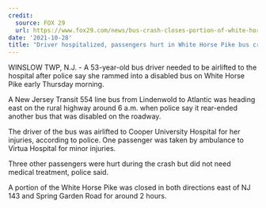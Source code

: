 ```yaml
---
credit:
  source: FOX 29
  url: https://www.fox29.com/news/bus-crash-closes-portion-of-white-horse-pike-in-winslow-township
date: '2021-10-28'
title: "Driver hospitalized, passengers hurt in White Horse Pike bus crash, officials say"
---
```

WINSLOW TWP, N.J. - A 53-year-old bus driver needed to be airlifted to the hospital after police say she rammed into a disabled bus on White Horse Pike early Thursday morning. 

A New Jersey Transit 554 line bus from Lindenwold to Atlantic was heading east on the rural highway around 6 a.m. when police say it rear-ended another bus that was disabled on the roadway. 

The driver of the bus was airlifted to Cooper University Hospital for her injuries, according to police. One passenger was taken by ambulance to Virtua Hospital for minor injuries. 

Three other passengers were hurt during the crash but did not need medical treatment, police said.

A portion of the White Horse Pike was closed in both directions east of NJ 143 and Spring Garden Road for around 2 hours.
